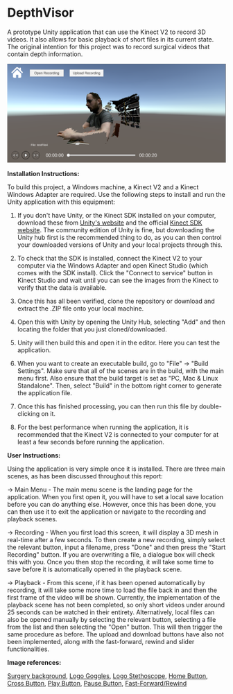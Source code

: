 # DepthVisor

A prototype Unity application that can use the Kinect V2 to record 3D videos. It also allows for basic playback of short files in its current state. The original intention for this project was to record surgical videos that contain depth information.

![Example of DepthVisor Playback](https://github.com/ben-smith14/DepthVisor/blob/master/Kinect_Playback.PNG?raw=true)

**Installation Instructions:**

To build this project, a Windows machine, a Kinect V2 and a Kinect Windows Adapter are required. Use the following steps to install and run the Unity application with this equipment:

1. If you don't have Unity, or the Kinect SDK installed on your computer, download these from [Unity's website](https://unity3d.com/get-unity/download) and the official [Kinect SDK website](https://developer.microsoft.com/en-us/windows/kinect). The community edition of Unity is fine, but downloading the Unity hub first is the recommended thing to do, as you can then control your downloaded versions of Unity and your local projects through this.

2. To check that the SDK is installed, connect the Kinect V2 to your computer via the Windows Adapter and open Kinect Studio (which comes with the SDK install). Click the "Connect to service" button in Kinect Studio and wait until you can see the images from the Kinect to verify that the data is available.

3. Once this has all been verified, clone the repository or download and extract the .ZIP file onto your local machine.

4. Open this with Unity by opening the Unity Hub, selecting "Add" and then locating the folder that you just cloned/downloaded.

5. Unity will then build this and open it in the editor. Here you can test the application.

6. When you want to create an executable build, go to "File" -> "Build Settings". Make sure that all of the scenes are in the build, with the main menu first. Also ensure that the build target is set as "PC, Mac & Linux Standalone". Then, select "Build" in the bottom right corner to generate the application file.

7. Once this has finished processing, you can then run this file by double-clicking on it.

8. For the best performance when running the application, it is recommended that the Kinect V2 is connected to your computer for at least a few seconds before running the application.

**User Instructions:**

Using the application is very simple once it is installed. There are three main scenes, as has been discussed throughout this report:

-> Main Menu - The main menu scene is the landing page for the application. When you first open it, you will have to set a local save location before you can do anything else. However, once this has been done, you can then use it to exit the application or navigate
to the recording and playback scenes.

-> Recording - When you first load this screen, it will display a 3D mesh in real-time after a few seconds. To then create a new recording, simply select the relevant button, input a filename, press "Done" and then press the "Start Recording" button. If you are overwriting a file, a dialogue box will check this with you. Once you then stop the recording, it will take some time to save before it is automatically opened in the playback scene.

-> Playback - From this scene, if it has been opened automatically by recording, it will take some more time to load the file back in and then the first frame of the video will be shown. Currently, the implementation of the playback scene has not been completed, so only short videos under around 25 seconds can be watched in their entirety. Alternatively, local files can also be opened manually by selecting the relevant button, selecting a file from the list and then selecting the "Open" button. This will then trigger the same procedure as before. The upload and download buttons have also not been implemented, along with the fast-forward, rewind and slider functionalities.

**Image references:**

[Surgery background](https://pixabay.com/photos/sci-fi-surgery-room-2992797), [Logo Goggles](https://www.flaticon.com/free-icon/virtual-reality-glasses_1994200#term=vr&page=1&position=72), [Logo Stethoscope](https://www.flaticon.com/free-icon/stethoscope_809957#term=stethoscope&page=1&position=1), [Home Button](https://www.flaticon.com/free-icon/home-icon-silhouette_69524#term=home&page=1&position=4), [Cross Button](https://www.flaticon.com/free-icon/cancel_126497#term=cross&page=1&position=3), [Play Button](https://www.flaticon.com/free-icon/play-button_149125#term=play&page=1&position=2), [Pause Button](https://www.flaticon.com/free-icon/pause_149127#term=pause&page=1&position=1), [Fast-Forward/Rewind](https://www.flaticon.com/free-icon/rewind_149129#term=rewind&page=1&position=2)
